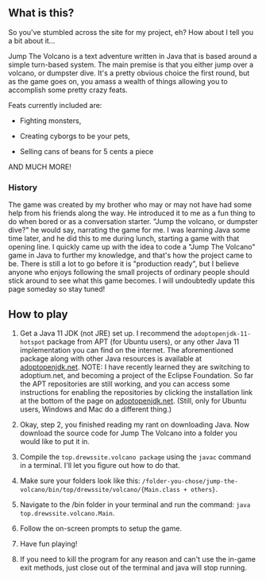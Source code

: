 ## What is this?

So you've stumbled across the site for my project, eh? How about I tell you a bit about it...

Jump The Volcano is a text adventure written in Java that is based around a simple turn-based system. The main premise is that you either jump over a volcano, or dumpster dive. It's a pretty obvious choice the first round, but as the game goes on, you amass a wealth of things allowing you to accomplish some pretty crazy feats.

Feats currently included are:

- Fighting monsters,

- Creating cyborgs to be your pets,

- Selling cans of beans for 5 cents a piece

AND MUCH MORE!

### History

The game was created by my brother who may or may not have had some help from his friends along the way. He introduced it to me as a fun thing to do when bored or as a conversation starter. "Jump the volcano, or dumpster dive?" he would say, narrating the game for me. I was learning Java some time later, and he did this to me during lunch, starting a game with that opening line. I quickly came up with the idea to code a "Jump The Volcano" game in Java to further my knowledge, and that's how the project came to be. There is still a lot to go before it is "production ready", but I believe anyone who enjoys following the small projects of ordinary people should stick around to see what this game becomes. I will undoubtedly update this page someday so stay tuned!

## How to play

1. Get a Java 11 JDK (not JRE) set up. I recommend the `adoptopenjdk-11-hotspot` package from APT (for Ubuntu users), or any other Java 11 implementation you can find on the internet. The aforementioned package along with other Java resources is available at [adoptopenjdk.net](https://adoptopenjdk.net). NOTE: I have recently learned they are switching to adoptium.net, and becoming a project of the Eclipse Foundation. So far the APT repositories are still working, and you can access some instructions for enabling the repositories by clicking the installation link at the bottom of the page on [adoptopenjdk.net](https://adoptopenjdk.net). (Still, only for Ubuntu users, Windows and Mac do a different thing.)

2. Okay, step 2, you finished reading my rant on downloading Java. Now download the source code for Jump The Volcano into a folder you would like to put it in.

3. Compile the `top.drewssite.volcano package` using the `javac` command in a terminal. I'll let you figure out how to do that.

4. Make sure your folders look like this: `/folder-you-chose/jump-the-volcano/bin/top/drewssite/volcano/{Main.class + others}`.

5. Navigate to the /bin folder in your terminal and run the command: `java top.drewssite.volcano.Main`.

6. Follow the on-screen prompts to setup the game.

7. Have fun playing!

8. If you need to kill the program for any reason and can't use the in-game exit methods, just close out of the terminal and java will stop running.
